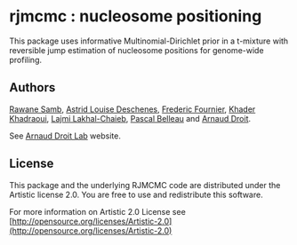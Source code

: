 rjmcmc : nucleosome positioning
==============================================================

This package uses informative Multinomial-Dirichlet prior in a t-mixture with reversible jump estimation of nucleosome positions for genome-wide profiling.

## Authors ##

[Rawane Samb](https://ca.linkedin.com/in/rawanesamb "Rawane Samb"), 
[Astrid Louise Deschenes](http://ca.linkedin.com/in/astriddeschenes "Astrid Louise Deschenes"),
[Frederic Fournier](https://ca.linkedin.com/pub/frederic-fournier/29/625/41a "Frederic Fournier"),
[Khader Khadraoui](http://archimede.mat.ulaval.ca/pages/khaderk/ "Khader Khadraoui"), 
[Lajmi Lakhal-Chaieb](https://www.researchgate.net/profile/Lajmi_Lakhal-Chaieb "Lajmi Lakhal-Chaieb"), 
[Pascal Belleau](http://ca.linkedin.com/in/pascalbelleau "Pascal Belleau") 
and [Arnaud Droit](http://ca.linkedin.com/in/drarnaud "Arnaud Droit").


See [Arnaud Droit Lab](http://bioinformatique.ulaval.ca/home/ "Arnaud Droit Lab") 
website.

## License ##

This package and the underlying RJMCMC code are distributed under the 
Artistic license 2.0. You are free to use and redistribute this software. 

For more information on Artistic 2.0 License see
[http://opensource.org/licenses/Artistic-2.0](http://opensource.org/licenses/Artistic-2.0)
